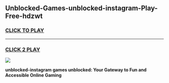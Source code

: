 
## Unblocked-Games-unblocked-instagram-Play-Free-hdzwt
<h3>
<a href="https://premium76.site?title=unblocked-instagram&ref=23A">CLICK TO PLAY</a></h3>
<hr>

<h3>
<a href="https://premium76.site?title=unblocked-instagram&ref=23A">CLICK 2 PLAY</a>
  
</h3>

<a href="https://premium76.site?title=unblocked-instagram&ref=23A"><img src="https://clearcache.store/games.png"></a>


**unblocked-instagram games unblocked: Your Gateway to Fun and Accessible Online Gaming**
